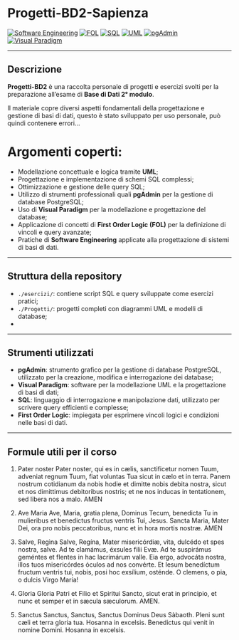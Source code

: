 # Progetti-BD2-Sapienza

[![Software Engineering](https://img.shields.io/badge/domain-Software%20Engineering-lightgrey)]()
[![FOL](https://img.shields.io/badge/topic-First--Order%20Logic-yellow)](https://en.wikipedia.org/wiki/First-order_logic)
[![SQL](https://img.shields.io/badge/language-SQL-blue)](./esercizi/)
[![UML](https://img.shields.io/badge/design-UML-purple)](./Progetti/)
[![pgAdmin](https://img.shields.io/badge/tool-pgAdmin-336791?logo=postgresql)](https://www.pgadmin.org/)
[![Visual Paradigm](https://img.shields.io/badge/tool-Visual%20Paradigm-darkblue)](https://www.visual-paradigm.com/)

---

## Descrizione

**Progetti-BD2** è una raccolta personale di progetti e esercizi svolti per la preparazione all’esame di **Base di Dati 2° modulo**. 

Il materiale copre diversi aspetti fondamentali della progettazione e gestione di basi di dati, questo è stato sviluppato per uso personale, può quindi contenere errori...

# Argomenti coperti:

- Modellazione concettuale e logica tramite **UML**;
- Progettazione e implementazione di schemi SQL complessi;
- Ottimizzazione e gestione delle query SQL;
- Utilizzo di strumenti professionali quali **pgAdmin** per la gestione di database PostgreSQL;
- Uso di **Visual Paradigm** per la modellazione e progettazione del database;
- Applicazione di concetti di **First Order Logic (FOL)** per la definizione di vincoli e query avanzate;
- Pratiche di **Software Engineering** applicate alla progettazione di sistemi di basi di dati.

---

## Struttura della repository

- `./esercizi/`: contiene script SQL e query sviluppate come esercizi pratici;
- `./Progetti/`: progetti completi con diagrammi UML e modelli di database;
- 
---

## Strumenti utilizzati

- **pgAdmin**: strumento grafico per la gestione di database PostgreSQL, utilizzato per la creazione, modifica e interrogazione dei database;
- **Visual Paradigm**: software per la modellazione UML e la progettazione di basi di dati;
- **SQL**: linguaggio di interrogazione e manipolazione dati, utilizzato per scrivere query efficienti e complesse;
- **First Order Logic**: impiegata per esprimere vincoli logici e condizioni nelle basi di dati.

---

## Formule utili per il corso

1) Pater noster
Pater noster, qui es in cælis,
sanctificetur nomen Tuum,
adveniat regnum Tuum,
fiat voluntas Tua
sicut in cælo et in terra.
Panem nostrum cotidianum da nobis hodie
et dimitte nobis debita nostra,
sicut et nos dimittimus debitoribus nostris;
et ne nos inducas in tentationem,
sed libera nos a malo.
AMEN 

2) Ave Maria
Ave, Maria, gratia plena,
Dominus Tecum,
benedicta Tu in mulieribus
et benedictus fructus ventris Tui, Jesus.
Sancta Maria, Mater Dei,
ora pro nobis peccatoribus,
nunc et in hora mortis nostræ.
AMEN

3) Salve, Regìna
Salve, Regína,
Mater misericórdiæ,
vita, dulcédo et spes nostra, salve.
Ad te clamámus,
éxsules filii Evæ.
Ad te suspirámus geméntes et flentes
in hac lacrimárum valle.
Eia ergo, advocáta nostra,
illos tuos misericórdes óculos
ad nos convérte.
Et Iesum benedíctum fructum
ventris tui,
nobis, posi hoc exsílium, osténde.
O clemens, o pia, o dulcis Virgo María!

4) Gloria
Gloria Patri
et Filio et Spiritui Sancto,
sicut erat in principio,
et nunc et semper et in sæcula sæculorum.
AMEN.

5) Sanctus
Sanctus, Sanctus, Sanctus
Dominus Deus Sàbaoth.
Pleni sunt cæli et terra gloria tua.
Hosanna in excelsis.
Benedictus qui venit in nomine Domini.
Hosanna in excelsis.
